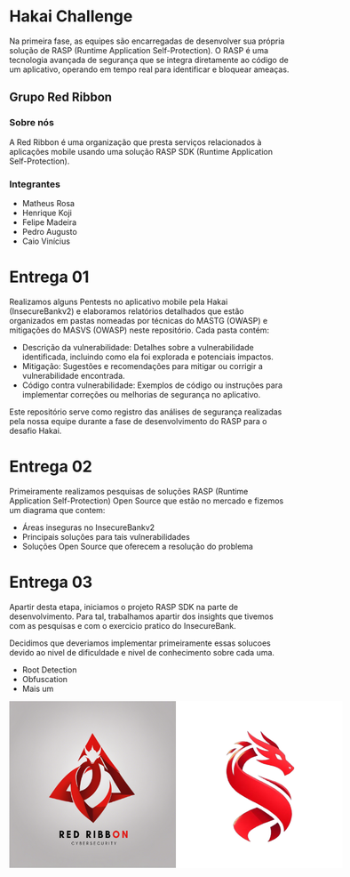 # Hakai Challenge
Na primeira fase, as equipes são encarregadas de desenvolver sua própria solução de RASP (Runtime Application Self-Protection). O RASP é uma tecnologia avançada de segurança que se integra diretamente ao código de um aplicativo, operando em tempo real para identificar e bloquear
ameaças.

## Grupo Red Ribbon

### Sobre nós
A Red Ribbon é uma organização que presta serviços relacionados à aplicações mobile usando uma solução RASP SDK (Runtime Application Self-Protection).

### Integrantes

- Matheus Rosa
- Henrique Koji
- Felipe Madeira
- Pedro Augusto
- Caio Vinícius

# Entrega 01
Realizamos alguns Pentests no aplicativo mobile pela Hakai (InsecureBankv2) e elaboramos relatórios detalhados que estão organizados em pastas nomeadas por técnicas do MASTG (OWASP) e mitigações do MASVS (OWASP) neste repositório. Cada pasta contém:

- Descrição da vulnerabilidade: Detalhes sobre a vulnerabilidade identificada, incluindo como ela foi explorada e potenciais impactos.
- Mitigação: Sugestões e recomendações para mitigar ou corrigir a vulnerabilidade encontrada.
- Código contra vulnerabilidade: Exemplos de código ou instruções para implementar correções ou melhorias de segurança no aplicativo.
  
Este repositório serve como registro das análises de segurança realizadas pela nossa equipe durante a fase de desenvolvimento do RASP para o desafio Hakai.

# Entrega 02
Primeiramente realizamos pesquisas de soluções RASP (Runtime Application Self-Protection) Open Source que estão no mercado e fizemos um diagrama que contem:

- Áreas inseguras no InsecureBankv2
- Principais soluções para tais vulnerabilidades
- Soluções Open Source que oferecem a resolução do problema

# Entrega 03
Apartir desta etapa, iniciamos o projeto RASP SDK na parte de desenvolvimento. Para tal, trabalhamos apartir dos insights que tivemos com as pesquisas e com o exercicio pratico do InsecureBank. 

Decidimos que deveriamos implementar primeiramente essas solucoes devido ao nivel de dificuldade e nivel de conhecimento sobre cada uma. 

- Root Detection
- Obfuscation
- Mais um

<div style="display: flex;">
  <img src="2.png" alt="Texto Alternativo" width="300px">
  <img src="3.png" alt="Texto Alternativo" width="300px">
</div>
